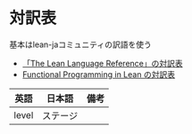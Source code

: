 対訳表
=====

基本はlean-jaコミュニティの訳語を使う

- [「The Lean Language Reference」の対訳表](https://github.com/lean-ja/reference-manual-ja/blob/main/GLOSSARY.md)
- [Functional Programming in Lean の対訳表](https://github.com/lean-ja/fp-lean-ja/blob/main/functional-programming-lean/GLOSSARY.md)

| 英語 | 日本語 | 備考 |
| --- | --- | --- |
| level | ステージ | |

